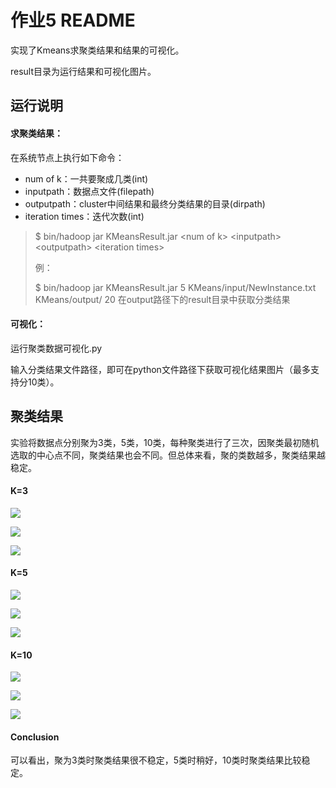 # 作业5 README

实现了Kmeans求聚类结果和结果的可视化。

result目录为运行结果和可视化图片。

## 运行说明

#### 求聚类结果：

在系统节点上执行如下命令：

* num of k：一共要聚成几类(int)
* inputpath：数据点文件(filepath)
* outputpath：cluster中间结果和最终分类结果的目录(dirpath)
* iteration times：迭代次数(int)

> $ bin/hadoop jar KMeansResult.jar \<num of k> \<inputpath> \<outputpath> \<iteration times>
>
> 例：
>
> $ bin/hadoop jar KMeansResult.jar 5  KMeans/input/NewInstance.txt  KMeans/output/  20
在output路径下的result目录中获取分类结果

#### 可视化：

运行聚类数据可视化.py

输入分类结果文件路径，即可在python文件路径下获取可视化结果图片（最多支持分10类）。

## 聚类结果

实验将数据点分别聚为3类，5类，10类，每种聚类进行了三次，因聚类最初随机选取的中心点不同，聚类结果也会不同。但总体来看，聚的类数越多，聚类结果越稳定。

#### K=3

![](https://i.loli.net/2019/11/11/rpBJh4zgn7OuqbN.png)

![](https://i.loli.net/2019/11/11/pIxRdlY7eiZSEK1.png)

![](https://i.loli.net/2019/11/11/kK5JP4XFdGhWYBA.png)

#### K=5

![](https://i.loli.net/2019/11/11/6TSJ8eLfIxvd2b3.png)

![](https://i.loli.net/2019/11/11/7B4mgoUXul8CKyH.png)

![](https://i.loli.net/2019/11/11/7DBFrVEJsLnyTbA.png)

#### K=10

![](https://i.loli.net/2019/11/11/eoD76QLfdrhb4W3.png)

![](https://i.loli.net/2019/11/11/FEH5qtcsbzyxYa3.png)

![](https://i.loli.net/2019/11/11/VRvAM3K74ZhSgTE.png)

#### Conclusion

可以看出，聚为3类时聚类结果很不稳定，5类时稍好，10类时聚类结果比较稳定。


